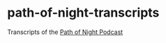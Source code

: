 # path-of-night-transcripts
Transcripts of the [Path of Night Podcast](path-of-night-podcast.simplecast.com)
